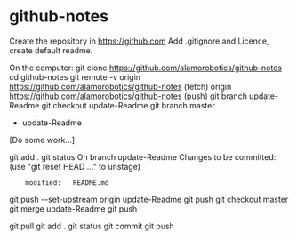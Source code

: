 # github-notes

Create the repository in https://github.com
Add .gitignore and Licence, create default readme.

On the computer:
git clone https://github.com/alamorobotics/github-notes
cd github-notes
git remote -v
origin  https://github.com/alamorobotics/github-notes (fetch)
origin  https://github.com/alamorobotics/github-notes (push)
git branch update-Readme
git checkout update-Readme
git branch
  master
* update-Readme

[Do some work...]

git add .
git status
On branch update-Readme
Changes to be committed:
  (use "git reset HEAD <file>..." to unstage)

        modified:   README.md

git push --set-upstream origin update-Readme
git push
git checkout master
git merge update-Readme
git push



git pull
git add .
git status
git commit
git push
